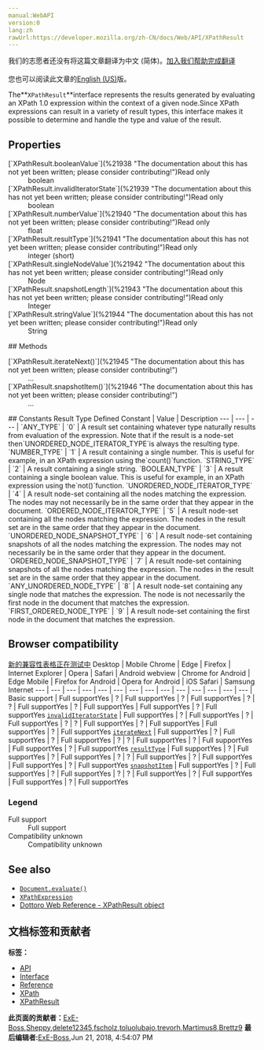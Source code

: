 ```yaml
---
manual:WebAPI
version:0
lang:zh
rawUrl:https://developer.mozilla.org/zh-CN/docs/Web/API/XPathResult
---
```




<bdi>我们的志愿者还没有将这篇文章翻译为<bdi>中文 (简体)</bdi>。[加入我们帮助完成翻译](%21937 "")<br></br>您也可以阅读此文章的[English (US)](%21928 "")版。</bdi>






The**`XPathResult`**interface represents the results generated by evaluating an XPath 1.0 expression within the context of a given node.Since XPath expressions can result in a variety of result types, this interface makes it possible to determine and handle the type and value of the result.


## Properties<a name="Properties"></a>
<dl><dt id=''>[`XPathResult.booleanValue`](%21938 "The documentation about this has not yet been written; please consider contributing!")Read only</dt><dd>boolean</dd><dt id=''>[`XPathResult.invalidIteratorState`](%21939 "The documentation about this has not yet been written; please consider contributing!")Read only</dt><dd>boolean</dd><dt id=''>[`XPathResult.numberValue`](%21940 "The documentation about this has not yet been written; please consider contributing!")Read only</dt><dd>float</dd><dt id=''>[`XPathResult.resultType`](%21941 "The documentation about this has not yet been written; please consider contributing!")Read only</dt><dd>integer (short)</dd><dt id=''>[`XPathResult.singleNodeValue`](%21942 "The documentation about this has not yet been written; please consider contributing!")Read only</dt><dd>Node</dd><dt id=''>[`XPathResult.snapshotLength`](%21943 "The documentation about this has not yet been written; please consider contributing!")Read only</dt><dd>Integer</dd><dt id=''>[`XPathResult.stringValue`](%21944 "The documentation about this has not yet been written; please consider contributing!")Read only</dt><dd>String</dd></dl>
## Methods<a name="Methods"></a>
<dl><dt id=''>[`XPathResult.iterateNext()`](%21945 "The documentation about this has not yet been written; please consider contributing!")</dt><dd>...</dd><dt id=''>[`XPathResult.snapshotItem()`](%21946 "The documentation about this has not yet been written; please consider contributing!")</dt><dd>...</dd></dl>
## Constants<a name="Constants"></a>
Result Type Defined Constant | Value | Description 
 ---  |  ---  |  ---  | 
`ANY_TYPE` | `0` | A result set containing whatever type naturally results from evaluation of the expression. Note that if the result is a node-set then`UNORDERED_NODE_ITERATOR_TYPE`is always the resulting type. 
`NUMBER_TYPE` | `1` | A result containing a single number. This is useful for example, in an XPath expression using the`count()`function. 
`STRING_TYPE` | `2` | A result containing a single string. 
`BOOLEAN_TYPE` | `3` | A result containing a single boolean value. This is useful for example, in an XPath expression using the`not()`function. 
`UNORDERED_NODE_ITERATOR_TYPE` | `4` | A result node-set containing all the nodes matching the expression. The nodes may not necessarily be in the same order that they appear in the document. 
`ORDERED_NODE_ITERATOR_TYPE` | `5` | A result node-set containing all the nodes matching the expression. The nodes in the result set are in the same order that they appear in the document. 
`UNORDERED_NODE_SNAPSHOT_TYPE` | `6` | A result node-set containing snapshots of all the nodes matching the expression. The nodes may not necessarily be in the same order that they appear in the document. 
`ORDERED_NODE_SNAPSHOT_TYPE` | `7` | A result node-set containing snapshots of all the nodes matching the expression. The nodes in the result set are in the same order that they appear in the document. 
`ANY_UNORDERED_NODE_TYPE` | `8` | A result node-set containing any single node that matches the expression. The node is not necessarily the first node in the document that matches the expression. 
`FIRST_ORDERED_NODE_TYPE` | `9` | A result node-set containing the first node in the document that matches the expression. 


## Browser compatibility<a name="Browser_compatibility"></a>
[新的兼容性表格正在测试中<i></i>](%3360 "")
<abbr>Desktop<i></i></abbr> | <abbr>Mobile<i></i></abbr> 
<abbr>Chrome<i></i></abbr> | <abbr>Edge<i></i></abbr> | <abbr>Firefox<i></i></abbr> | <abbr>Internet Explorer<i></i></abbr> | <abbr>Opera<i></i></abbr> | <abbr>Safari<i></i></abbr> | <abbr>Android webview<i></i></abbr> | <abbr>Chrome for Android<i></i></abbr> | <abbr>Edge Mobile<i></i></abbr> | <abbr>Firefox for Android<i></i></abbr> | <abbr>Opera for Android<i></i></abbr> | <abbr>iOS Safari<i></i></abbr> | <abbr>Samsung Internet<i></i></abbr> 
 ---  |  ---  |  ---  |  ---  |  ---  |  ---  |  ---  |  ---  |  ---  |  ---  |  ---  |  ---  |  ---  |  ---  | 
Basic support | <abbr>Full support</abbr>Yes | <abbr>?</abbr> | <abbr>Full support</abbr>Yes | <abbr>?</abbr> | <abbr>Full support</abbr>Yes | <abbr>?</abbr> | <abbr>?</abbr> | <abbr>Full support</abbr>Yes | <abbr>?</abbr> | <abbr>Full support</abbr>Yes | <abbr>Full support</abbr>Yes | <abbr>?</abbr> | <abbr>Full support</abbr>Yes 
[`invalidIteratorState`](%21952 "") | <abbr>Full support</abbr>Yes | <abbr>?</abbr> | <abbr>Full support</abbr>Yes | <abbr>?</abbr> | <abbr>Full support</abbr>Yes | <abbr>?</abbr> | <abbr>?</abbr> | <abbr>Full support</abbr>Yes | <abbr>?</abbr> | <abbr>Full support</abbr>Yes | <abbr>Full support</abbr>Yes | <abbr>?</abbr> | <abbr>Full support</abbr>Yes 
[`iterateNext`](%21954 "") | <abbr>Full support</abbr>Yes | <abbr>?</abbr> | <abbr>Full support</abbr>Yes | <abbr>?</abbr> | <abbr>Full support</abbr>Yes | <abbr>?</abbr> | <abbr>?</abbr> | <abbr>Full support</abbr>Yes | <abbr>?</abbr> | <abbr>Full support</abbr>Yes | <abbr>Full support</abbr>Yes | <abbr>?</abbr> | <abbr>Full support</abbr>Yes 
[`resultType`](%21955 "") | <abbr>Full support</abbr>Yes | <abbr>?</abbr> | <abbr>Full support</abbr>Yes | <abbr>?</abbr> | <abbr>Full support</abbr>Yes | <abbr>?</abbr> | <abbr>?</abbr> | <abbr>Full support</abbr>Yes | <abbr>?</abbr> | <abbr>Full support</abbr>Yes | <abbr>Full support</abbr>Yes | <abbr>?</abbr> | <abbr>Full support</abbr>Yes 
[`snapshotItem`](%21956 "") | <abbr>Full support</abbr>Yes | <abbr>?</abbr> | <abbr>Full support</abbr>Yes | <abbr>?</abbr> | <abbr>Full support</abbr>Yes | <abbr>?</abbr> | <abbr>?</abbr> | <abbr>Full support</abbr>Yes | <abbr>?</abbr> | <abbr>Full support</abbr>Yes | <abbr>Full support</abbr>Yes | <abbr>?</abbr> | <abbr>Full support</abbr>Yes 


### Legend<a name="Legend"></a>
<dl><dt id=''><abbr>Full support</abbr></dt><dd>Full support</dd><dt id=''><abbr>Compatibility unknown</abbr></dt><dd>Compatibility unknown</dd></dl>

## See also<a name="See_also"></a>

* [`Document.evaluate()`](%21958 "Returns an XPathResult based on an XPath expression and other given parameters.")
* [`XPathExpression`](%21925 "An XPathExpression is a compiled XPath query returned from document.createExpression(). It has a method evaluate() which can be used to execute the compiled XPath.")
* [Dottoro Web Reference - XPathResult object](%21959 "")



## 文档标签和贡献者
**标签：**
* [API](%50 "")
* [Interface](%3380 "")
* [Reference](%3381 "")
* [XPath](%21934 "")
* [XPathResult](%21960 "")

**此页面的贡献者：**[ExE-Boss](%3990 ""),[Sheppy](%405 ""),[delete12345](%21961 ""),[fscholz](%60 ""),[toluolubajo](%21962 ""),[trevorh](%13010 ""),[Martimus8](%21963 ""),[Brettz9](%5522 "")
**最后编辑者:**[ExE-Boss](%3990 ""),<time>Jun 21, 2018, 4:54:07 PM</time>


